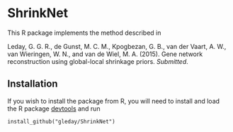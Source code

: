 # ShrinkNet

This R package implements the method described in

Leday, G. G. R., de Gunst, M. C. M., Kpogbezan, G. B., van der Vaart, A. W., van Wieringen, W. N., and van de Wiel, M. A. (2015).
Gene network reconstruction using global-local shrinkage priors. *Submitted*.

## Installation

If you wish to install the package from R, you will need to install and load the R package [devtools](https://cran.r-project.org/web/packages/devtools/index.html) and run

`install_github("gleday/ShrinkNet")`